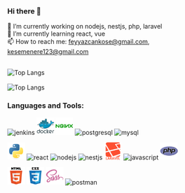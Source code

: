 ### Hi there 👋

🔭 I’m currently working on nodejs, nestjs, php, laravel <br>
🌱 I’m currently learning react, vue <br>
📫 How to reach me: feyyazcankose@gmail.com, kesemenere123@gmail.com  <br><br>
 
![Top Langs](https://github-readme-stats.vercel.app/api/top-langs/?username=feyyazcankose&hide=css,scss,html&theme=tokyonight)  <br> <br>
![Top Langs](https://github-readme-stats.vercel.app/api?username=feyyazcankose&show_icons=true&theme=radical) <br>



<h3 align="left">Languages and Tools:</h3>
<p align="left"> 

<a target="_blank" rel="noreferrer"> <img src="https://www.vectorlogo.zone/logos/jenkins/jenkins-icon.svg" alt="jenkins" width="40" height="40"/> </a> <a target="_blank" rel="noreferrer"> <img src="https://raw.githubusercontent.com/devicons/devicon/master/icons/docker/docker-original-wordmark.svg" alt="docker" width="40" height="40"/> </a>
<a target="_blank" rel="noreferrer"> <img src="https://raw.githubusercontent.com/devicons/devicon/master/icons/nginx/nginx-original.svg" alt="nginx" width="40" height="40"/> </a> <a target="_blank" rel="noreferrer"> <img src="https://www.svgrepo.com/show/354200/postgresql.svg" alt="postgresql" width="40" height="40"/> </a>
<a target="_blank" rel="noreferrer"> <img src="https://www.svgrepo.com/show/303251/mysql-logo.svg" alt="mysql" width="50" height="50"/> </a>

 <a target="_blank" rel="noreferrer"> <img src="https://raw.githubusercontent.com/devicons/devicon/master/icons/python/python-original.svg" alt="python" width="40" height="40"/> </a><a target="_blank" rel="noreferrer"> <img src="https://www.svgrepo.com/show/452092/react.svg" alt="react" width="40" height="40"/></a><a target="_blank" rel="noreferrer"> <img src="https://www.svgrepo.com/show/303658/nodejs-1-logo.svg" alt="nodejs" width="40" height="40"/></a><a target="_blank" rel="noreferrer"> <img src="https://www.svgrepo.com/show/354107/nestjs.svg" alt="nestjs" width="40" height="40"/></a> 
<a target="_blank" rel="noreferrer"> <img src="https://raw.githubusercontent.com/devicons/devicon/master/icons/laravel/laravel-plain-wordmark.svg" alt="laravel" width="40" height="40"/> </a> <a target="_blank" rel="noreferrer"> <img src="https://www.svgrepo.com/show/353925/javascript.svg" alt="javascript" width="40" height="40"/> </a><a  target="_blank" rel="noreferrer"> <img src="https://raw.githubusercontent.com/devicons/devicon/master/icons/php/php-original.svg" alt="php" width="40" height="40"/> </a>


<a target="_blank" rel="noreferrer"> <img src="https://raw.githubusercontent.com/devicons/devicon/master/icons/html5/html5-original-wordmark.svg" alt="html5" width="40" height="40"/> </a>
<a target="_blank" rel="noreferrer"> <img src="https://raw.githubusercontent.com/devicons/devicon/master/icons/css3/css3-original-wordmark.svg" alt="css3" width="40" height="40"/> </a><a target="_blank" rel="noreferrer"> <img src="https://raw.githubusercontent.com/devicons/devicon/master/icons/sass/sass-original.svg" alt="sass" width="40" height="40"/> </a>
<a target="_blank" rel="noreferrer"> <img src="https://www.vectorlogo.zone/logos/getpostman/getpostman-icon.svg" alt="postman" width="40" height="40"/> </a> 
